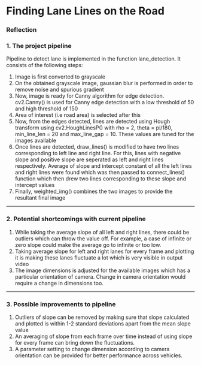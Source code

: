 # **Finding Lane Lines on the Road** 


[//]: # (Image References)

[image1]: ./examples/grayscale.jpg "Grayscale"


### Reflection

### 1. The project pipeline

Pipeline to detect lane is implemented in the function lane_detection. It consists of the following steps:
1. Image is first converted to grayscale 
2. On the obtained grayscale image, gaussian blur is performed in order to remove noise and spurious gradient
3. Now, image is ready for Canny algorithm for edge detection. cv2.Canny() is used for Canny edge detection with a 
low threshold of 50 and high threshold of 150
4. Area of interest (i.e road area) is selected after this
5. Now, from the edges detected, lines are detected using Hough transform using 
cv2.HoughLinesP() with rho = 2, theta = pi/180, min_line_len = 20 and max_line_gap = 10.
These values are tuned for the images available
6. Once lines are detected, draw_lines() is modified to have two lines corresponding
to left line and right line. For this, lines with negative slope and positive slope are
seperated as left and right lines respectively. Average of slope and intercept
constant of all the left lines and right lines were found which was then passed
to connect_lines() function which then drew two lines corresponding to these slope 
and intercept values
7. Finally, weighted_img() combines the two images to provide the resultant final 
image


---

### 2. Potential shortcomings with current pipeline

1. While taking the average slope of all left and right lines, there could
be outliers which can throw the value off. For example, a case of infinite or
zero slope could make the average go to infinite or too low.
2. Taking average slope for left and right lanes for every frame and plotting it
is making these lanes fluctuate a lot which is very visible in output video
3. The image dimensions is adjusted for the available images which has a particular
orientation of camera. Change in camera orientation would require a change
in dimensions too.


---


### 3. Possible improvements to pipeline

1. Outliers of slope can be removed by making sure that slope calculated and 
plotted is within 1-2 standard deviations apart from the mean slope value
2. An averaging of slope from each frame over time instead of using slope for every
frame can bring down the fluctuations. 
3. A parameter setting to change dimension according to camera orientation
can be provided for better performance across vehicles.
